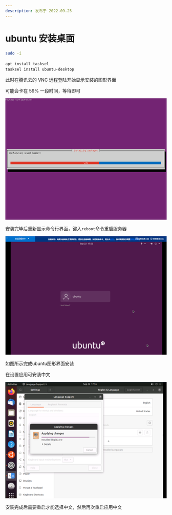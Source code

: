 ```yaml
---
description: 发布于 2022.09.25
---
```


# ubuntu 安装桌面

```bash
sudo -i

apt install tasksel
tasksel install ubuntu-desktop
```

此时在腾讯云的 VNC 远程登陆开始显示安装的图形界面

可能会卡在 59% 一段时间，等待即可

![image-20220922174610802](ubuntu-an-zhuang-zhuo-mian.assets/202209221746850.png)

安装完毕后重新显示命令行界面，键入`reboot`命令重启服务器

![image-20220922175143462](ubuntu-an-zhuang-zhuo-mian.assets/202209221751510.png)

如图所示完成ubuntu图形界面安装

在设置应用可安装中文

![image-20220922175444121](ubuntu-an-zhuang-zhuo-mian.assets/202209221754164.png)

安装完成后需要重启才能选择中文，然后再次重启应用中文
